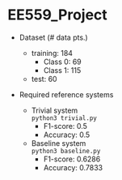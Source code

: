 # EE559_Project

- Dataset (# data pts.)
    - training: 184
        - Class 0: 69
        - Class 1: 115
    - test: 60

- Required reference systems
    - Trivial system \
        `python3 trivial.py`
        - F1-score: 0.5
        - Accuracy: 0.5
    - Baseline system \
        `python3 baseline.py`
        - F1-score: 0.6286
        - Accuracy: 0.7833